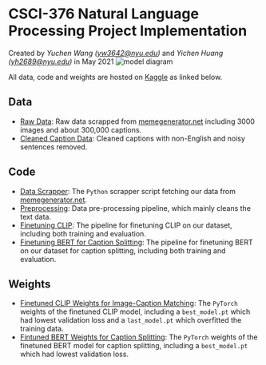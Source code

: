 # CSCI-376 Natural Language Processing Project Implementation
Created by *Yuchen Wang (yw3642@nyu.edu)* and *Yichen Huang (yh2689@nyu.edu)* in May 2021
![model diagram](https://github.com/Zacchaeus14/CSCI-376-Project-Implementation/blob/main/model_diagram.png?raw=true)

All data, code and weights are hosted on [Kaggle](www.kaggle.com) as linked below.
## Data
- [Raw Data](https://www.kaggle.com/zacchaeus/meme-project-raw): Raw data scrapped from [memegenerator.net](www.memegenerator.net) including 3000 images and about 300,000 captions.
- [Cleaned Caption Data](https://www.kaggle.com/zacchaeus/meme-project-clean-json): Cleaned captions with non-English and noisy sentences removed.
## Code
- [Data Scrapper](https://www.kaggle.com/zacchaeus/meme-data): The `Python` scrapper script fetching our data from [memegenerator.net](www.memegenerator.net).
- [Preprocessing](https://www.kaggle.com/zacchaeus/data-preprocess): Data pre-processing pipeline, which mainly cleans the text data.
- [Finetuning CLIP](https://www.kaggle.com/zacchaeus/clip-finetune): The pipeline for finetuning CLIP on our dataset, including both training and evaluation.
- [Finetuning BERT for Caption Splitting](https://www.kaggle.com/zacchaeus/bert-splitter): The pipeline for finetuning BERT on our dataset for caption splitting, including both training and evaluation.
## Weights
- [Finetuned CLIP Weights for Image-Caption Matching](https://www.kaggle.com/zacchaeus/clipfinetuneweights): The `PyTorch` weights of the finetuned CLIP model, including a `best_model.pt` which had lowest validation loss and a `last_model.pt` which overfitted the training data.
- [Fintuned BERT Weights for Caption Splitting](https://www.kaggle.com/zacchaeus/bert-splitter-dirty/settings): The `PyTorch` weights of the finetuned BERT model for caption splitting, including a `best_model.pt` which had lowest validation loss.

